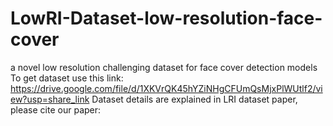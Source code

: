 # LowRI-Dataset-low-resolution-face-cover
a novel low resolution challenging dataset for face cover detection models To get dataset use this link: https://drive.google.com/file/d/1XKVrQK45hYZiNHgCFUmQsMjxPlWUtlf2/view?usp=share_link  Dataset details are explained in LRI dataset paper, please cite our paper:
